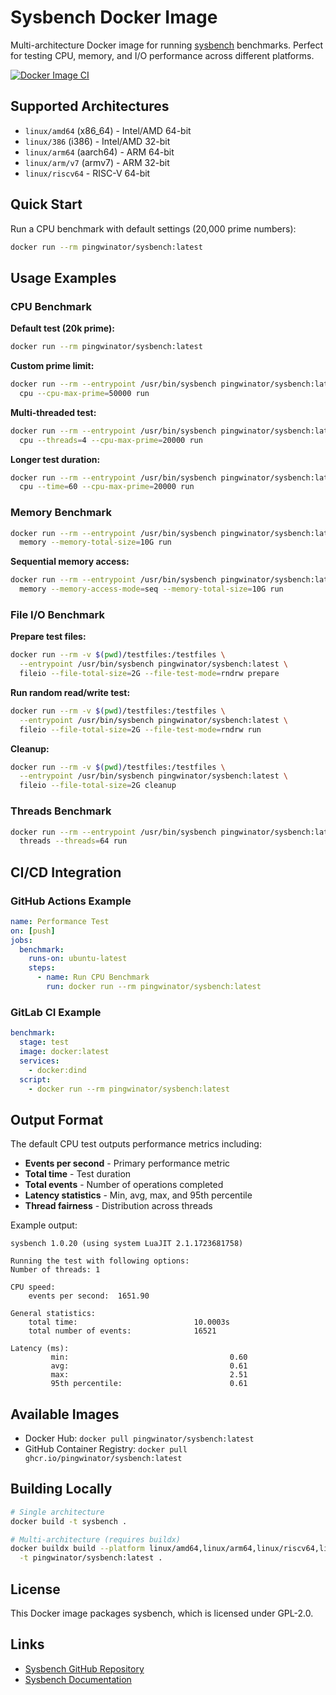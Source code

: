 # Sysbench Docker Image

Multi-architecture Docker image for running [sysbench](https://github.com/akopytov/sysbench) benchmarks. Perfect for testing CPU, memory, and I/O performance across different platforms.

[![Docker Image CI](https://github.com/pingwinator/sysbench/actions/workflows/ci.yml/badge.svg)](https://github.com/pingwinator/sysbench/actions/workflows/ci.yml)

## Supported Architectures

- `linux/amd64` (x86_64) - Intel/AMD 64-bit
- `linux/386` (i386) - Intel/AMD 32-bit
- `linux/arm64` (aarch64) - ARM 64-bit
- `linux/arm/v7` (armv7) - ARM 32-bit
- `linux/riscv64` - RISC-V 64-bit

## Quick Start

Run a CPU benchmark with default settings (20,000 prime numbers):

```bash
docker run --rm pingwinator/sysbench:latest
```

## Usage Examples

### CPU Benchmark

**Default test (20k prime):**
```bash
docker run --rm pingwinator/sysbench:latest
```

**Custom prime limit:**
```bash
docker run --rm --entrypoint /usr/bin/sysbench pingwinator/sysbench:latest \
  cpu --cpu-max-prime=50000 run
```

**Multi-threaded test:**
```bash
docker run --rm --entrypoint /usr/bin/sysbench pingwinator/sysbench:latest \
  cpu --threads=4 --cpu-max-prime=20000 run
```

**Longer test duration:**
```bash
docker run --rm --entrypoint /usr/bin/sysbench pingwinator/sysbench:latest \
  cpu --time=60 --cpu-max-prime=20000 run
```

### Memory Benchmark

```bash
docker run --rm --entrypoint /usr/bin/sysbench pingwinator/sysbench:latest \
  memory --memory-total-size=10G run
```

**Sequential memory access:**
```bash
docker run --rm --entrypoint /usr/bin/sysbench pingwinator/sysbench:latest \
  memory --memory-access-mode=seq --memory-total-size=10G run
```

### File I/O Benchmark

**Prepare test files:**
```bash
docker run --rm -v $(pwd)/testfiles:/testfiles \
  --entrypoint /usr/bin/sysbench pingwinator/sysbench:latest \
  fileio --file-total-size=2G --file-test-mode=rndrw prepare
```

**Run random read/write test:**
```bash
docker run --rm -v $(pwd)/testfiles:/testfiles \
  --entrypoint /usr/bin/sysbench pingwinator/sysbench:latest \
  fileio --file-total-size=2G --file-test-mode=rndrw run
```

**Cleanup:**
```bash
docker run --rm -v $(pwd)/testfiles:/testfiles \
  --entrypoint /usr/bin/sysbench pingwinator/sysbench:latest \
  fileio --file-total-size=2G cleanup
```

### Threads Benchmark

```bash
docker run --rm --entrypoint /usr/bin/sysbench pingwinator/sysbench:latest \
  threads --threads=64 run
```

## CI/CD Integration

### GitHub Actions Example

```yaml
name: Performance Test
on: [push]
jobs:
  benchmark:
    runs-on: ubuntu-latest
    steps:
      - name: Run CPU Benchmark
        run: docker run --rm pingwinator/sysbench:latest
```

### GitLab CI Example

```yaml
benchmark:
  stage: test
  image: docker:latest
  services:
    - docker:dind
  script:
    - docker run --rm pingwinator/sysbench:latest
```

## Output Format

The default CPU test outputs performance metrics including:

- **Events per second** - Primary performance metric
- **Total time** - Test duration
- **Total events** - Number of operations completed
- **Latency statistics** - Min, avg, max, and 95th percentile
- **Thread fairness** - Distribution across threads

Example output:
```
sysbench 1.0.20 (using system LuaJIT 2.1.1723681758)

Running the test with following options:
Number of threads: 1

CPU speed:
    events per second:  1651.90

General statistics:
    total time:                          10.0003s
    total number of events:              16521

Latency (ms):
         min:                                    0.60
         avg:                                    0.61
         max:                                    2.51
         95th percentile:                        0.61
```

## Available Images

- Docker Hub: `docker pull pingwinator/sysbench:latest`
- GitHub Container Registry: `docker pull ghcr.io/pingwinator/sysbench:latest`

## Building Locally

```bash
# Single architecture
docker build -t sysbench .

# Multi-architecture (requires buildx)
docker buildx build --platform linux/amd64,linux/arm64,linux/riscv64,linux/arm/v7,linux/386 \
  -t pingwinator/sysbench:latest .
```

## License

This Docker image packages sysbench, which is licensed under GPL-2.0.

## Links

- [Sysbench GitHub Repository](https://github.com/akopytov/sysbench)
- [Sysbench Documentation](https://github.com/akopytov/sysbench#documentation)
